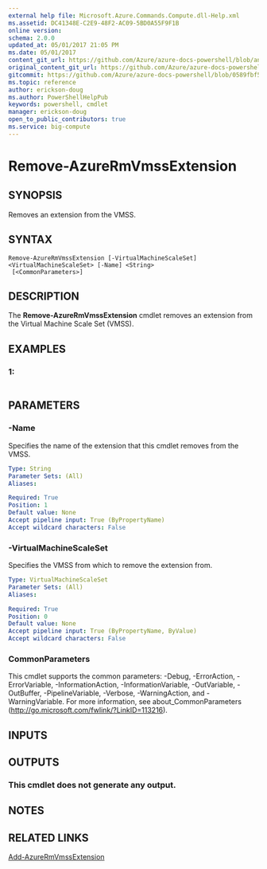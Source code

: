 ```yaml
---
external help file: Microsoft.Azure.Commands.Compute.dll-Help.xml
ms.assetid: DC41348E-C2E9-48F2-AC09-5BD0A55F9F1B
online version:
schema: 2.0.0
updated_at: 05/01/2017 21:05 PM
ms.date: 05/01/2017
content_git_url: https://github.com/Azure/azure-docs-powershell/blob/anne052617/azureps-cmdlets-docs/ResourceManager/AzureRM.Compute/v2.1.0/Remove-AzureRmVmssExtension.md
original_content_git_url: https://github.com/Azure/azure-docs-powershell/blob/anne052617/azureps-cmdlets-docs/ResourceManager/AzureRM.Compute/v2.1.0/Remove-AzureRmVmssExtension.md
gitcommit: https://github.com/Azure/azure-docs-powershell/blob/0589fbf53d27e39e0cf445261d29c64fb0859d62
ms.topic: reference
author: erickson-doug
ms.author: PowerShellHelpPub
keywords: powershell, cmdlet
manager: erickson-doug
open_to_public_contributors: true
ms.service: big-compute
---
```


# Remove-AzureRmVmssExtension

## SYNOPSIS
Removes an extension from the VMSS.

## SYNTAX

```
Remove-AzureRmVmssExtension [-VirtualMachineScaleSet] <VirtualMachineScaleSet> [-Name] <String>
 [<CommonParameters>]
```

## DESCRIPTION
The **Remove-AzureRmVmssExtension** cmdlet removes an extension from the Virtual Machine Scale Set (VMSS).

## EXAMPLES

### 1:
```

```

## PARAMETERS

### -Name
Specifies the name of the extension that this cmdlet removes from the VMSS.

```yaml
Type: String
Parameter Sets: (All)
Aliases: 

Required: True
Position: 1
Default value: None
Accept pipeline input: True (ByPropertyName)
Accept wildcard characters: False
```

### -VirtualMachineScaleSet
Specifies the VMSS from which to remove the extension from.

```yaml
Type: VirtualMachineScaleSet
Parameter Sets: (All)
Aliases: 

Required: True
Position: 0
Default value: None
Accept pipeline input: True (ByPropertyName, ByValue)
Accept wildcard characters: False
```

### CommonParameters
This cmdlet supports the common parameters: -Debug, -ErrorAction, -ErrorVariable, -InformationAction, -InformationVariable, -OutVariable, -OutBuffer, -PipelineVariable, -Verbose, -WarningAction, and -WarningVariable. For more information, see about_CommonParameters (http://go.microsoft.com/fwlink/?LinkID=113216).

## INPUTS

## OUTPUTS

### This cmdlet does not generate any output.

## NOTES

## RELATED LINKS

[Add-AzureRmVmssExtension](./Add-AzureRmVmssExtension.md)


